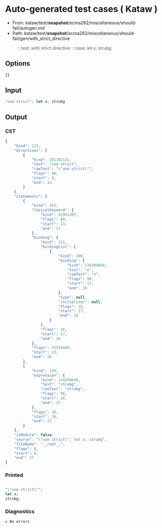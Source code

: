 # Auto-generated test cases ( Kataw )
- From: kataw/test/__snapshot__/ecma262/miscellaneous/should-fail/autogen.md
- Path: kataw/test/__snapshot__/ecma262/miscellaneous/should-fail/gen/with_strict_directive
> :: test: with strict directive
> :: case: let x; strubg
## Options

`````js
{}
`````
## Input

`````js
"use strict"; let x; strubg
`````
## Output

### CST

```javascript
{
    "kind": 122,
    "directives": [
        {
            "kind": 201392131,
            "text": "use strict",
            "rawText": "\"use strict\"",
            "flags": 96,
            "start": 0,
            "end": 12
        }
    ],
    "statements": [
        {
            "kind": 162,
            "lexicalKeyword": {
                "kind": 41951307,
                "flags": 80,
                "start": 13,
                "end": 17
            },
            "binding": {
                "kind": 151,
                "bindingList": [
                    {
                        "kind": 190,
                        "binding": {
                            "kind": 134299649,
                            "text": "x",
                            "rawText": "x",
                            "flags": 96,
                            "start": 17,
                            "end": 19
                        },
                        "type": null,
                        "initializer": null,
                        "flags": 16,
                        "start": 17,
                        "end": 19
                    }
                ],
                "flags": 16,
                "start": 17,
                "end": 19
            },
            "flags": 33554448,
            "start": 13,
            "end": 20
        },
        {
            "kind": 120,
            "expression": {
                "kind": 134299649,
                "text": "strubg",
                "rawText": "strubg",
                "flags": 96,
                "start": 20,
                "end": 27
            },
            "flags": 16,
            "start": 20,
            "end": 27
        }
    ],
    "isModule": false,
    "source": "\"use strict\"; let x; strubg",
    "fileName": "__root__",
    "flags": 0,
    "start": 0,
    "end": 27
}
```

### Printed

```javascript

"\"use strict\"";
let x;
strubg;

```

### Diagnostics

```javascript
✔ No errors
```

